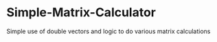# Simple-Matrix-Calculator
Simple use of double vectors and logic to do various matrix calculations
